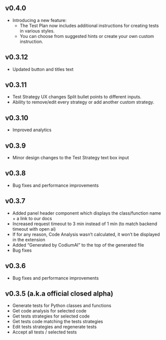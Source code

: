 ## v0.4.0
- Introducing a new feature:
  - The Test Plan now includes additional instructions for creating tests in various styles.
  - You can choose from suggested hints or create your own custom instruction.

## v0.3.12
 - Updated button and titles text

## v0.3.11
 - Test Strategy UX changes Split bullet points to different inputs. 
 - Ability to remove/edit every strategy or add another custom strategy.

## v0.3.10
 - Improved analytics 

## v0.3.9
  - Minor design changes to the Test Strategy text box input

## v0.3.8
  - Bug fixes and performance improvements

## v0.3.7
  - Added panel header component which displays the class/function name + a link to our docs
  - Increased request timeout to 3 min instead of 1 min (to match backend timeout with open ai)
  - If for any reason, Code Analysis wasn’t calculated, it won’t be displayed in the extension
  - Added “Generated by CodiumAI” to the top of the generated file
  - Bug fixes

## v0.3.6 
  - Bug fixes and performance improvements

## v0.3.5 (a.k.a official closed alpha)
  - Generate tests for Python classes and functions
  - Get code analysis for selected code
  - Get tests strategies for selected code
  - Get tests code matching the tests strategies
  - Edit tests strategies and regenerate tests
  - Accept all tests / selected tests
